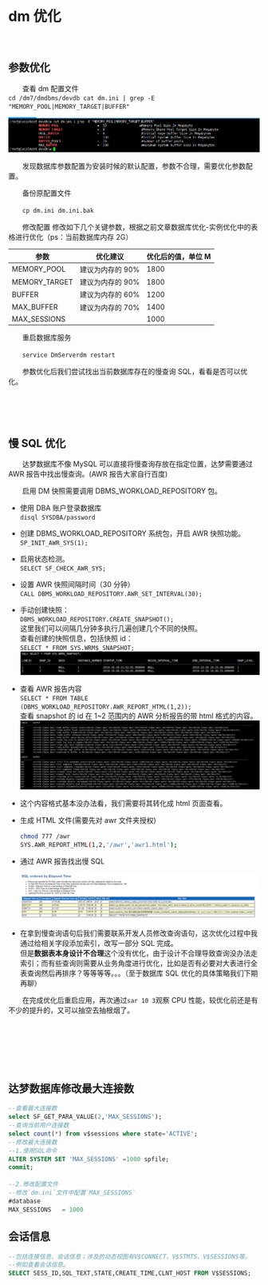 # dm 优化

　　‍

## 参数优化

　　查看 dm 配置文件  
​`cd /dm7/dmdbms/devdb cat dm.ini | grep -E "MEMORY_POOL|MEMORY_TARGET|BUFFER"`​

​![hk3rdizhqdhtk_83d7695f371f450f839737ef5ea38fbd](assets/hk3rdizhqdhtk_83d7695f371f450f839737ef5ea38fbd-20240313211058-c0m6n40.png)​

　　发现数据库参数配置为安装时候的默认配置，参数不合理，需要优化参数配置。

　　备份原配置文件

　　​`cp dm.ini dm.ini.bak`​

　　修改配置 修改如下几个关键参数，根据之前文章数据库优化-实例优化中的表格进行优化（ps：当前数据库内存 2G）

|参数|优化建议|优化后的值，单位 M|
| ---------------| ------------------| --------------------|
|MEMORY_POOL|建议为内存的 90%|1800|
|MEMORY_TARGET|建议为内存的 90%|1800|
|BUFFER|建议为内存的 60%|1200|
|MAX_BUFFER|建议为内存的 70%|1400|
|MAX_SESSIONS|<br />|1000|

　　重启数据库服务

　　​`service DmServerdm restart`​

　　参数优化后我们尝试找出当前数据库存在的慢查询 SQL，看看是否可以优化。

　　‍

　　‍

## 慢 SQL 优化

　　达梦数据库不像 MySQL 可以直接将慢查询存放在指定位置，达梦需要通过 AWR 报告中找出慢查询。(AWR 报告大家自行百度)

　　启用 DM 快照需要调用 DBMS_WORKLOAD_REPOSITORY 包。

* 使用 DBA 账户登录数据库  
  ​`disql SYSDBA/password`​
* 创建 DBMS_WORKLOAD_REPOSITORY 系统包，开启 AWR 快照功能。  
  ​`SP_INIT_AWR_SYS(1);`​
* 启用状态检测。  
  ​`SELECT SF_CHECK_AWR_SYS;`​
* 设置 AWR 快照间隔时间（30 分钟）  
  ​`CALL DBMS_WORKLOAD_REPOSITORY.AWR_SET_INTERVAL(30);`​
* 手动创建快照：  
  ​`DBMS_WORKLOAD_REPOSITORY.CREATE_SNAPSHOT();`​  
  这里我们可以间隔几分钟多执行几遍创建几个不同的快照。  
  查看创建的快照信息，包括快照 id：  
  ​`SELECT * FROM SYS.WRM$_SNAPSHOT;`​  
  ​![hk3rdizhqdhtk_75fb33a4b4bd4990a05b9d40477b65e0](assets/hk3rdizhqdhtk_75fb33a4b4bd4990a05b9d40477b65e0-20240313211158-sfe4sam.png)​

* 查看 AWR 报告内容  
  ​`SELECT * FROM TABLE (DBMS_WORKLOAD_REPOSITORY.AWR_REPORT_HTML(1,2));`​  
  查看 snapshot 的 id 在 1~2 范围内的 AWR 分析报告的带 html 格式的内容。  
  ​![hk3rdizhqdhtk_522b4bae539f40c29fac7c26765c1f7e](assets/hk3rdizhqdhtk_522b4bae539f40c29fac7c26765c1f7e-20240313211228-tnemefz.png)​

* 这个内容格式基本没办法看，我们需要将其转化成 html 页面查看。
* 生成 HTML 文件(需要先对 awr 文件夹授权)

  ```bash
  chmod 777 /awr
  SYS.AWR_REPORT_HTML(1,2,'/awr','awr1.html');
  ```

* 通过 AWR 报告找出慢 SQL

  ​![hk3rdizhqdhtk_693d20124e9b44498dc9c76ad6698090](assets/hk3rdizhqdhtk_693d20124e9b44498dc9c76ad6698090-20240313211314-3v2qwxv.png)​

* 在拿到慢查询语句后我们需要联系开发人员修改查询语句，这次优化过程中我通过给相关字段添加索引，改写一部分 SQL 完成。  
  但是**数据表本身设计不合理**这个没有优化，由于设计不合理导致查询没办法走索引；而有些查询则需要从业务角度进行优化，比如是否有必要对大表进行全表查询然后再排序？等等等等。。。（至于数据库 SQL 优化的具体策略我们下期再聊）

　　在完成优化后重启应用，再次通过`sar 10 3`​观察 CPU 性能，较优化前还是有不少的提升的，又可以抽空去抽根烟了。

　　‍

　　‍

　　‍

## 达梦数据库修改最大连接数

```sql
--查看最大连接数
select SF_GET_PARA_VALUE(2,'MAX_SESSIONS');
--查询当前用户连接数
select count(*) from v$sessions where state='ACTIVE';
--修改最大连接数
--1.使用SQL命令
ALTER SYSTEM SET 'MAX_SESSIONS' =1000 spfile; 
commit;

--2.修改配置文件
--修改`dm.ini`文件中配置`MAX_SESSIONS`
#database
MAX_SESSIONS   = 1000
```

## 会话信息

```sql
--包括连接信息、会话信息；涉及的动态视图有V$CONNECT、V$STMTS、V$SESSIONS等。
--例如查看会话信息。
SELECT SESS_ID,SQL_TEXT,STATE,CREATE_TIME,CLNT_HOST FROM V$SESSIONS;
```
